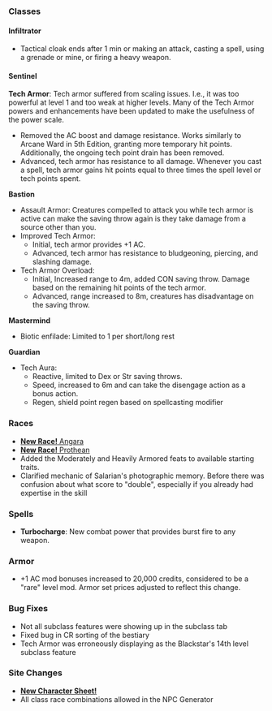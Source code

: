 ### Classes
#### Infiltrator
* Tactical cloak ends after 1 min or making an attack, casting a spell, using a grenade or mine, or firing a heavy weapon.

#### Sentinel

__Tech Armor__: Tech armor suffered from scaling issues. I.e., it was too powerful at level 1 and too weak at higher levels.
Many of the Tech Armor powers and enhancements have been updated to make the usefulness of the power scale.
* Removed the AC boost and damage resistance. Works similarly to Arcane Ward in 5th Edition, granting more temporary hit points.
  Additionally, the ongoing tech point drain has been removed.
* Advanced, tech armor has resistance to all damage. Whenever you cast a spell, tech armor gains hit points equal to three
  times the spell level or tech points spent.

__Bastion__
* Assault Armor: Creatures compelled to attack you while tech armor is active can make the saving throw again is they take damage from
a source other than you.
* Improved Tech Armor:
  * Initial, tech armor provides +1 AC.
  * Advanced, tech armor has resistance to bludgeoning, piercing, and slashing damage.
* Tech Armor Overload:
  * Initial, Increased range to 4m, added CON saving throw. Damage based on the remaining hit points of the tech armor.
  * Advanced, range increased to 8m, creatures has disadvantage on the saving throw.

__Mastermind__
* Biotic enfilade: Limited to 1 per short/long rest

__Guardian__
* Tech Aura:
  * Reactive, limited to Dex or Str saving throws.
  * Speed, increased to 6m and can take the disengage action as a bonus action.
  * Regen, shield point regen based on spellcasting modifier


### Races
* [__New Race!__ Angara](/phb/races/angara)
* [__New Race!__ Prothean](/phb/races/prothean)
* Added the Moderately and Heavily Armored feats to available starting traits.
* Clarified mechanic of Salarian's photographic memory. Before there was confusion about what score to "double", especially if you already had expertise in the skill

### Spells
* __Turbocharge__: New combat power that provides burst fire to any weapon.

### Armor
* +1 AC mod bonuses increased to 20,000 credits, considered to be a "rare" level mod. Armor set prices adjusted to reflect this change.

### Bug Fixes
* Not all subclass features were showing up in the subclass tab
* Fixed bug in CR sorting of the bestiary
* Tech Armor was erroneously displaying as the Blackstar's 14th level subclass feature

### Site Changes
* __[New Character Sheet!](/assets)__
* All class race combinations allowed in the NPC Generator

